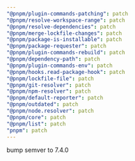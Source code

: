```yaml
---
"@pnpm/plugin-commands-patching": patch
"@pnpm/resolve-workspace-range": patch
"@pnpm/resolve-dependencies": patch
"@pnpm/merge-lockfile-changes": patch
"@pnpm/package-is-installable": patch
"@pnpm/package-requester": patch
"@pnpm/plugin-commands-rebuild": patch
"@pnpm/dependency-path": patch
"@pnpm/plugin-commands-env": patch
"@pnpm/hooks.read-package-hook": patch
"@pnpm/lockfile-file": patch
"@pnpm/git-resolver": patch
"@pnpm/npm-resolver": patch
"@pnpm/default-reporter": patch
"@pnpm/outdated": patch
"@pnpm/node.resolver": patch
"@pnpm/core": patch
"@pnpm/list": patch
"pnpm": patch
---
```


bump semver to 7.4.0
